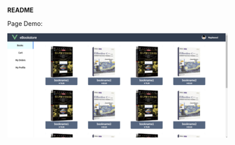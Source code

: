 **README**

Page Demo:

![ebookstore](https://raw.githubusercontent.com/Naplesoul/Bookstore-Online/main/ebookstore.png)

